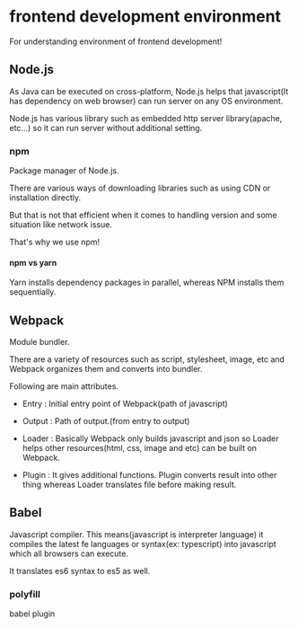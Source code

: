 # frontend development environment

For understanding environment of frontend development!


## Node.js

As Java can be executed on cross-platform, 
Node.js helps that javascript(It has dependency on web browser) can run server on any OS environment.

Node.js has various library such as embedded http server library(apache, etc...) 
so it can run server without additional setting.

### npm

Package manager of Node.js.

There are various ways of downloading libraries such as using CDN or installation directly.

But that is not that efficient when it comes to handling version and some situation like network issue.

That's why we use npm!

#### npm vs yarn

Yarn installs dependency packages in parallel, whereas NPM installs them sequentially.

## Webpack

Module bundler.

There are a variety of resources such as script, stylesheet, image, etc
and Webpack organizes them and converts into bundler.

Following are main attributes.

* Entry : Initial entry point of Webpack(path of javascript)

* Output : Path of output.(from entry to output)

* Loader : Basically Webpack only builds javascript and json so Loader helps other resources(html, css, image and etc) can be built on Webpack.

* Plugin : It gives additional functions. Plugin converts result into other thing whereas Loader translates file before making result. 


## Babel

Javascript compiler.
This means(javascript is interpreter language) 
it compiles the latest fe languages or syntax(ex: typescript) into javascript which all browsers can execute.

It translates es6 syntax to es5 as well.

### polyfill

babel plugin
